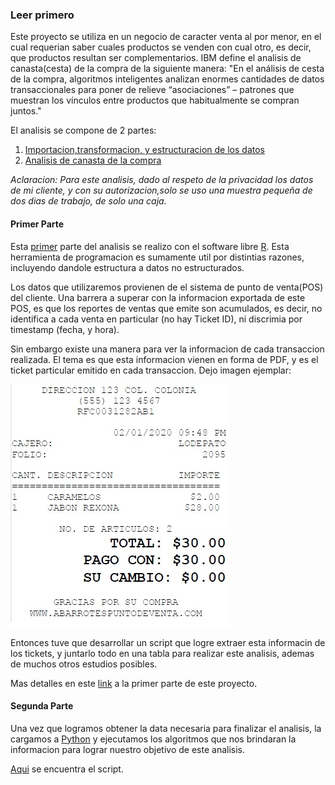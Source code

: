 ### Leer primero

Este proyecto se utiliza en un negocio de caracter venta al por menor, en el cual requerian saber cuales productos se venden con cual otro, es decir, que productos resultan ser complementarios. IBM define el analisis de canasta(cesta) de la compra de la siguiente manera: "En el análisis de cesta de la compra, algoritmos inteligentes analizan enormes cantidades de datos transaccionales para poner de relieve “asociaciones” – patrones que muestran los vínculos entre productos que habitualmente se compran juntos."

El analisis se compone de 2 partes:

1) [Importacion,transformacion, y estructuracion de los datos](https://github.com/Damian324/Data-Science-Portfolio/blob/master/Proyectos_propios/analisis%20de%20canasta%20de%20la%20compra/canasta_github.md)
2) [Analisis de canasta de la compra](https://github.com/Damian324/Data-Science-Portfolio/blob/master/Proyectos_propios/analisis%20de%20canasta%20de%20la%20compra/ejecucion_analisis_canasta.ipynb)

_Aclaracion: Para este analisis, dado al respeto de la privacidad los datos de mi cliente, y con su autorizacion,solo se uso una muestra pequeña de dos dias de trabajo, de solo una caja._

#### Primer Parte

Esta [primer](https://github.com/Damian324/Data-Science-Portfolio/blob/master/Proyectos_propios/analisis%20de%20canasta%20de%20la%20compra/canasta_github.md) parte del analisis se realizo con el software libre [R](https://www.r-project.org/). Esta herramienta de programacion es sumamente util por distintias razones, incluyendo dandole estructura a datos no estructurados.

Los datos que utilizaremos provienen de el sistema de punto de venta(POS) del cliente. Una barrera a superar con la informacion exportada de este POS, es que los reportes de ventas que emite son acumulados, es decir, no identifica a cada venta en particular (no hay Ticket ID), ni discrimia por timestamp (fecha, y hora). 

Sin embargo existe una manera para ver la informacion de cada transaccion realizada. El tema es que esta informacion vienen en forma de PDF, y es el ticket particular emitido en cada transaccion. Dejo imagen ejemplar:

<img src="https://raw.githubusercontent.com/Damian324/Data-Science-Portfolio/master/Proyectos_propios/analisis%20de%20canasta%20de%20la%20compra/imagenes/ticket.jpg">

Entonces tuve que desarrollar un script que logre extraer esta informacin de los tickets, y juntarlo todo en una tabla para realizar este analisis, ademas de muchos otros estudios posibles. 

Mas detalles en este [link](https://github.com/Damian324/Data-Science-Portfolio/blob/master/Proyectos_propios/analisis%20de%20canasta%20de%20la%20compra/canasta_github.md) a la primer parte de este proyecto.

#### Segunda Parte

Una vez que logramos obtener la data necesaria para finalizar el analisis, la cargamos a [Python](https://www.python.org/) y ejecutamos los algoritmos que nos brindaran la informacion para lograr nuestro objetivo de este analisis.

[Aqui](https://github.com/Damian324/Data-Science-Portfolio/blob/master/Proyectos_propios/analisis%20de%20canasta%20de%20la%20compra/ejecucion_analisis_canasta.ipynb) se encuentra el script. 
